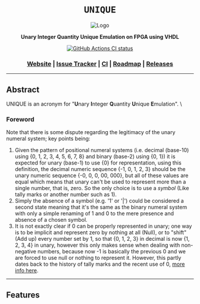 <div align="center">

  <h1><code>UNIQUE</code></h1>

  <img src="" alt="Logo">

  <p>
    <strong>Unary Integer Quantity Unique Emulation on FPGA using VHDL</strong>
  </p>

  <p>
    <a href="https://github.com/Thraetaona/UNIQUE/actions"><img alt="GitHub Actions CI status" src="https://github.com/Thraetaona/UNIQUE/workflows/UNIQUE/badge.svg"></a>
  </p>

  <h3>
    <a href="https://Thraetaona.github.io/UNIQUE/">Website</a>
    <span> | </span>
    <a href="https://github.com/Thraetaona/UNIQUE/issues">Issue Tracker</a>
    <span> | </span>
    <a href="https://github.com/Thraetaona/UNIQUE/actions">CI</a>
    <span> | </span>
    <a href="https://github.com/Thraetaona/UNIQUE/projects">Roadmap</a>
    <span> | </span>
    <a href="https://github.com/Thraetaona/UNIQUE/releases">Releases</a>
  </h3>
  
</div>

***

## Abstract
UNIQUE is an acronym for "**U**nary **I**nteger **Q**uantity **U**nique **E**mulation". \


### Foreword

Note that there is some dispute regarding the legitimacy of the unary numeral system; key points being:
1. Given the pattern of positional numeral systems (i.e. decimal (base-10) using {0, 1, 2, 3, 4, 5, 6, 7, 8} and binary (base-2) using {0, 1}) it is expected for unary (base-1) to use {0} for representation, using this definition, the decimal numeric sequence {-1, 0, 1, 2, 3} should be the unary numeric sequence {-0, 0, 0, 00, 000}, but all of these values are equal which means that unary can't be used to represent more than a single number, that is, zero.  So the only choice is to use a *symbol* (Like tally marks or another number such as 1).
2. Simply the absence of a symbol (e.g. '1' or '|') could be considered a second state meaning that it's the same as the binary numeral system with only a simple renaming of 1 and 0 to the mere presence and absence of a chosen symbol.
3. It is not exactly clear if 0 can be properly represented in unary; one way is to be implicit and represent zero by nothing at all (Null), or to "shift" (Add up) every number set by 1, so that {0, 1, 2, 3} in decimal is now {1, 2, 3, 4} in unary, however this only makes sense when dealing with non-negative numbers, because now -1 is basically the previous 0 and we are forced to use null or nothing to represent it.  However, this partly dates back to the history of tally marks and the recent use of 0, [more info here](https://en.wikipedia.org/wiki/0#History).


***

## Features
